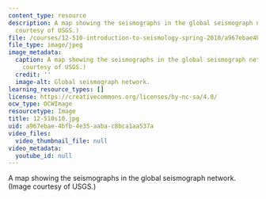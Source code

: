 ```yaml
---
content_type: resource
description: A map showing the seismographs in the global seismograph network. (Image
  courtesy of USGS.)
file: /courses/12-510-introduction-to-seismology-spring-2010/a967ebae4bfb4e35aabac8bca1aa537a_12-510s10.jpg
file_type: image/jpeg
image_metadata:
  caption: A map showing the seismographs in the global seismograph network. (Image
    courtesy of USGS.)
  credit: ''
  image-alt: Global seismograph network.
learning_resource_types: []
license: https://creativecommons.org/licenses/by-nc-sa/4.0/
ocw_type: OCWImage
resourcetype: Image
title: 12-510s10.jpg
uid: a967ebae-4bfb-4e35-aaba-c8bca1aa537a
video_files:
  video_thumbnail_file: null
video_metadata:
  youtube_id: null
---
```

A map showing the seismographs in the global seismograph network. (Image courtesy of USGS.)